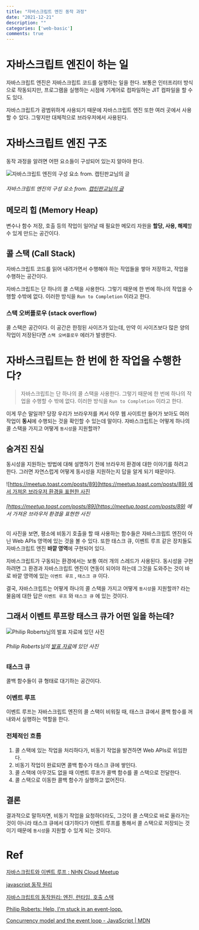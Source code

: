 ```yaml
---
title: "자바스크립트 엔진 동작 과정"
date: "2021-12-21"
description: ""
categories: ['web-basic']
comments: true
---
```

# 자바스크립트 엔진이 하는 일

자바스크립트 엔진은 자바스크립트 코드를 실행하는 일을 한다. 보통은 인터프리터 방식으로 작동되지만, 프로그램을 실행하는 시점에 기계어로 컴파일하는 JIT 컴파일을 할 수도 있다.

자바스크립트가 광범위하게 사용되기 때문에 자바스크립트 엔진 또한 여러 곳에서 사용할 수 있다. 그렇지만 대체적으로 브라우저에서 사용된다.

# 자바스크립트 엔진 구조

동작 과정을 알려면 어떤 요소들이 구성되어 있는지 알아야 한다.

![자바스크립트 엔진의 구성 요소 from. 캡틴판교님의 글](https://joshua1988.github.io/images/posts/web/translation/how-js-works/js-engine-structure.png)

###### 자바스크립트 엔진의 구성 요소 from. [캡틴판교님의 글](https://joshua1988.github.io/web-development/translation/javascript/how-js-works-inside-engine/)

## 메모리 힙 (Memory Heap)

변수나 함수 저장, 호출 등의 작업이 일어날 때 필요한 메모리 자원을 **할당, 사용, 해제**할 수 있게 만드는 공간이다.

## 콜 스택 (Call Stack)

자바스크립트 코드를 읽어 내려가면서 수행해야 하는 작업들을 쌓아 저장하고, 작업을 수행하는 공간이다.

자바스크립트는 단 하나의 콜 스택을 사용한다. 그렇기 때문에 한 번에 하나의 작업을 수행할 수밖에 없다. 이러한 방식을 `Run to Completion` 이라고 한다.

### 스택 오버플로우 (stack overflow)

콜 스택은 공간이다. 이 공간은 한정된 사이즈가 있는데, 만약 이 사이즈보다 많은 양의 작업이 저장된다면 `스택 오버플로우` 에러가 발생한다.

# 자바스크립트는 한 번에 한 작업을 수행한다?

> 자바스크립트는 단 하나의 콜 스택을 사용한다. 그렇기 때문에 한 번에 하나의 작업을 수행할 수 밖에 없다. 이러한 방식을 `Run to Completion` 이라고 한다.
> 

이게 무슨 말일까? 당장 우리가 브라우저를 켜서 아무 웹 사이트만 들어가 보아도 여러 작업이 **동시**에 수행되는 것을 확인할 수 있는데 말이다. 자바스크립트는 어떻게 하나의 콜 스택을 가지고 어떻게 `동시성`을 지원할까?

## 숨겨진 진실

동시성을 지원하는 방법에 대해 설명하기 전에 브라우저 환경에 대한 이야기를 하려고 한다. 그러면 자연스럽게 어떻게 동시성을 지원하는지 답을 알게 되기 때문이다.

![[https://meetup.toast.com/posts/89](https://meetup.toast.com/posts/89) 에서 가져온 브라우저 환경을 표현한 사진](https://image.toast.com/aaaadh/real/2018/techblog/b1493856379d11e69c16a9a4cf841567.png)

###### [https://meetup.toast.com/posts/89](https://meetup.toast.com/posts/89) 에서 가져온 브라우저 환경을 표현한 사진

이 사진을 보면, 평소에 비동기 호출을 할 때 사용하는 함수들은 자바스크립트 엔진이 아닌 Web APIs 영역에 있는 것을 볼 수 있다. 또한 태스크 큐, 이벤트 루프 같은 장치들도 자바스크립트 엔진 **바깥 영역**에 구현되어 있다.

자바스크립트가 구동되는 환경에서는 보통 여러 개의 스레드가 사용된다. 동시성을 구현하려면 그 환경과 자바스크립트 엔진이 연동이 되어야 하는데 그것을 도와주는 것이 바로 바깥 영역에 있는 `이벤트 루프` , `태스크 큐` 이다.

결국, 자바스크립트는 어떻게 하나의 콜 스택을 가지고 어떻게 `동시성`을 지원할까? 라는 물음에 대한 답은 `이벤트 루프` 와 `태스크 큐` 에 있는 것이다.

## 그래서 이벤트 루프랑 태스크 큐가 어떤 일을 하는데?

![**Philip Roberts님의 [발표 자료](https://vimeo.com/96425312)에 있던 사진**](https://miro.medium.com/max/752/1*7GXoHZiIUhlKuKGT22gHmA.png)

###### Philip Roberts님의 [발표 자료](https://vimeo.com/96425312)에 있던 사진

### 태스크 큐

콜백 함수들이 큐 형태로 대기하는 공간이다.

### 이벤트 루프

이벤트 루프는 자바스크립트 엔진의 콜 스택이 비워질 때, 태스크 큐에서 콜백 함수를 꺼내와서 실행하는 역할을 한다.

### 전체적인 흐름

1. 콜 스택에 있는 작업을 처리하다가, 비동기 작업을 발견하면 Web APIs로 위임한다.
2. 비동기 작업이 완료되면 콜백 함수가 태스크 큐에 쌓인다.
3. 콜 스택에 아무것도 없을 때 이벤트 루프가 콜백 함수를 콜 스택으로 전달한다.
4. 콜 스택으로 이동한 콜백 함수가 실행하고 없어진다.

## 결론

결과적으로 말하자면, 비동기 작업을 요청하더라도, 그것이 콜 스택으로 바로 올라가는 것이 아니라 태스크 큐에서 대기하다가 이벤트 루프를 통해서 콜 스택으로 저장되는 것이기 때문에 `동시성`을 지원할 수 있게 되는 것이다.

# Ref

[자바스크립트와 이벤트 루프 : NHN Cloud Meetup](https://meetup.toast.com/posts/89)

[javascript 동작 원리](https://velog.io/@namezin/javascript-%EB%8F%99%EC%9E%91-%EC%9B%90%EB%A6%AC#3-%EB%9F%B0%ED%83%80%EC%9E%84)

[자바스크립트의 동작원리: 엔진, 런타임, 호출 스택](https://joshua1988.github.io/web-development/translation/javascript/how-js-works-inside-engine/)

[Philip Roberts: Help, I'm stuck in an event-loop.](https://vimeo.com/96425312)

[Concurrency model and the event loop - JavaScript | MDN](https://developer.mozilla.org/en-US/docs/Web/JavaScript/EventLoop#event_loop)